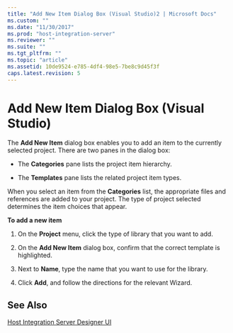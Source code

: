 ```yaml
---
title: "Add New Item Dialog Box (Visual Studio)2 | Microsoft Docs"
ms.custom: ""
ms.date: "11/30/2017"
ms.prod: "host-integration-server"
ms.reviewer: ""
ms.suite: ""
ms.tgt_pltfrm: ""
ms.topic: "article"
ms.assetid: 10de9524-e785-4df4-98e5-7be8c9d45f3f
caps.latest.revision: 5
---
```

# Add New Item Dialog Box (Visual Studio)
The **Add New Item** dialog box enables you to add an item to the currently selected project. There are two panes in the dialog box:  
  
-   The **Categories** pane lists the project item hierarchy.  
  
-   The **Templates** pane lists the related project item types.  
  
 When you select an item from the **Categories** list, the appropriate files and references are added to your project. The type of project selected determines the item choices that appear.  
  
 **To add a new item**  
  
1.  On the **Project** menu, click the type of library that you want to add.  
  
2.  On the **Add New Item** dialog box, confirm that the correct template is highlighted.  
  
3.  Next to **Name**, type the name that you want to use for the library.  
  
4.  Click **Add**, and follow the directions for the relevant Wizard.  
  
## See Also  
 [Host Integration Server Designer UI](../core/host-integration-server-designer-ui2.md)